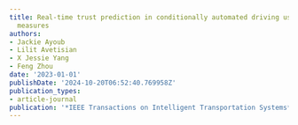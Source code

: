 ```yaml
---
title: Real-time trust prediction in conditionally automated driving using physiological
  measures
authors:
- Jackie Ayoub
- Lilit Avetisian
- X Jessie Yang
- Feng Zhou
date: '2023-01-01'
publishDate: '2024-10-20T06:52:40.769958Z'
publication_types:
- article-journal
publication: '*IEEE Transactions on Intelligent Transportation Systems*'
---
```

